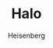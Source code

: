 ---
layout: post
author: Heisenberg
category: Séries
post_date: '2022-04-15T17:25:12.456Z'
post_modified: '2022-04-15T17:25:12.457Z'
title: Halo
description: Uma épica batalha acontece no durante o século XXVI entre a raça humana e uma espécie alienígena conhecida como Covenant.
poster_path: /nJUHX3XL1jMkk8honUZnUmudFb9.jpg
tmdb_id: 52814
imdb_id: tt2934286
runtime: 59
release_date: 2022
genres:
  - Ação
  - Drama
  - Ficção científica
casts:
  - Pablo Schreiber
  - Natascha McElhone
  - Jen Taylor
  - Bokeem Woodbine
  - Shabana Azmi
  - Natasha Culzac
crews:
  - Kyle Killen
  - Steven Kane
trailer: M0HnDtn_9Hc
certification: 14
adult: false
vote_average: 8.7
vote_count: 408
qualitys:
  - 1080p
  - 720p
audios:
  - Dual Áudio
extensions:
  - mkv
---